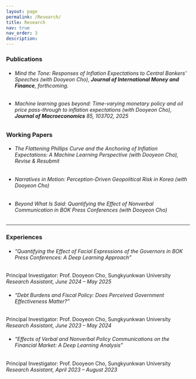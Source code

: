 ```yaml
---
layout: page
permalink: /Research/
title: Research
nav: true
nav_order: 3
description:
---
```


### Publications

- ###### Mind the Tone: Responses of Inflation Expectations to Central Bankers’ Speeches (with Dooyeon Cho), ***Journal of International Money and Finance***, forthcoming.

- ###### Machine learning goes beyond: Time-varying monetary policy and oil price pass-through to inflation expectations (with Dooyeon Cho), ***Journal of Macroeconomics*** 85, 103702, 2025

### Working Papers

- ###### The Flattening Phillips Curve and the Anchoring of Inflation Expectations: A Machine Learning Perspective (with Dooyeon Cho), Revise & Resubmit

- ###### Narratives in Motion: Perception-Driven Geopolitical Risk in Korea (with Dooyeon Cho)

- ###### Beyond What Is Said: Quantifying the Effect of Nonverbal Communication in BOK Press Conferences (with Dooyeon Cho)


---

### Experiences

- ###### “Quantifying the Effect of Facial Expressions of the Governors in BOK Press Conferences: A Deep Learning Approach”
Principal Investigator: Prof. Dooyeon Cho, Sungkyunkwan University <br>
*Research Assistant, June 2024 – May 2025*

- ###### “Debt Burdens and Fiscal Policy: Does Perceived Government Effectiveness Matter?”
Principal Investigator: Prof. Dooyeon Cho, Sungkyunkwan University <br>
*Research Assistant, June 2023 – May 2024*

- ###### “Effects of Verbal and Nonverbal Policy Communications on the Financial Market: A Deep Learning Analysis”
Principal Investigator: Prof. Dooyeon Cho, Sungkyunkwan University <br>
*Research Assistant, April 2023 – August 2023*